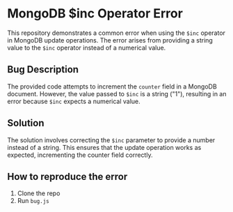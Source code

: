 # MongoDB $inc Operator Error
This repository demonstrates a common error when using the `$inc` operator in MongoDB update operations. The error arises from providing a string value to the `$inc` operator instead of a numerical value.

## Bug Description
The provided code attempts to increment the `counter` field in a MongoDB document.  However, the value passed to `$inc` is a string ("1"), resulting in an error because `$inc` expects a numerical value.

## Solution
The solution involves correcting the `$inc` parameter to provide a number instead of a string. This ensures that the update operation works as expected, incrementing the counter field correctly.

## How to reproduce the error
1. Clone the repo
2. Run `bug.js`